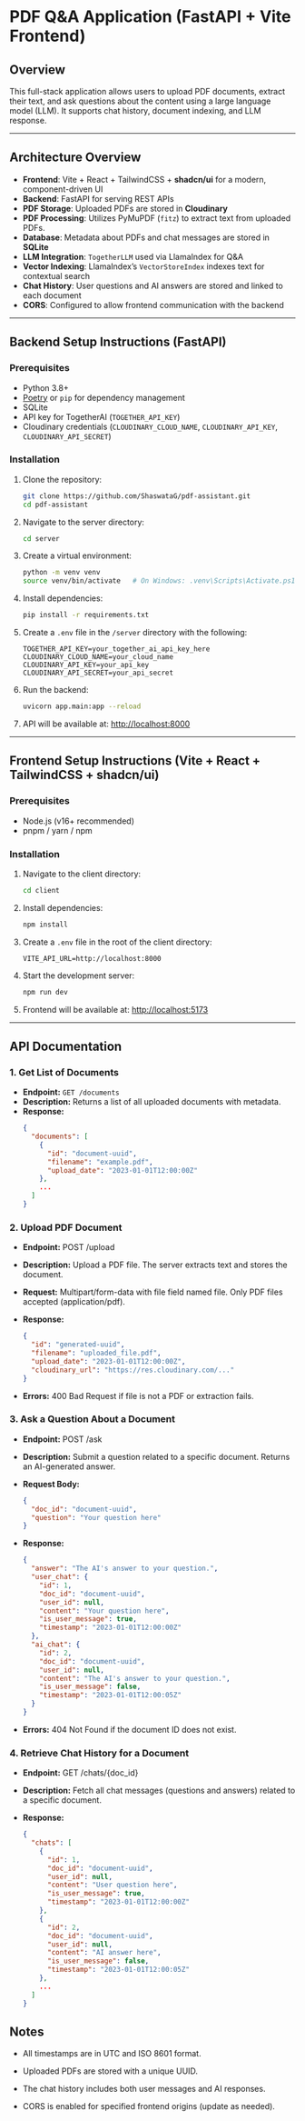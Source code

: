 # PDF Q&A Application (FastAPI + Vite Frontend)

## Overview

This full-stack application allows users to upload PDF documents, extract their text, and ask questions about the content using a large language model (LLM). It supports chat history, document indexing, and LLM response.

---

## Architecture Overview

- **Frontend**: Vite + React + TailwindCSS + **shadcn/ui** for a modern, component-driven UI
- **Backend**: FastAPI for serving REST APIs
- **PDF Storage**: Uploaded PDFs are stored in **Cloudinary**
- **PDF Processing**: Utilizes PyMuPDF (`fitz`) to extract text from uploaded PDFs.
- **Database**: Metadata about PDFs and chat messages are stored in **SQLite**
- **LLM Integration**: `TogetherLLM` used via LlamaIndex for Q&A
- **Vector Indexing**: LlamaIndex’s `VectorStoreIndex` indexes text for contextual search
- **Chat History**: User questions and AI answers are stored and linked to each document
- **CORS**: Configured to allow frontend communication with the backend

---

## Backend Setup Instructions (FastAPI)

### Prerequisites

- Python 3.8+
- [Poetry](https://python-poetry.org/) or `pip` for dependency management
- SQLite
- API key for TogetherAI (`TOGETHER_API_KEY`)
- Cloudinary credentials (`CLOUDINARY_CLOUD_NAME`, `CLOUDINARY_API_KEY`, `CLOUDINARY_API_SECRET`)

### Installation

1. Clone the repository:
    ```bash
    git clone https://github.com/ShaswataG/pdf-assistant.git
    cd pdf-assistant
    ```
    
2. Navigate to the server directory:
    ```bash
    cd server
    ```

3. Create a virtual environment:
    ```bash
    python -m venv venv
    source venv/bin/activate   # On Windows: .venv\Scripts\Activate.ps1
    ```

4. Install dependencies:
    ```bash
    pip install -r requirements.txt
    ```

5. Create a `.env` file in the `/server` directory with the following:
    ```
    TOGETHER_API_KEY=your_together_ai_api_key_here
    CLOUDINARY_CLOUD_NAME=your_cloud_name
    CLOUDINARY_API_KEY=your_api_key
    CLOUDINARY_API_SECRET=your_api_secret
    ```

6. Run the backend:
    ```bash
    uvicorn app.main:app --reload
    ```

7. API will be available at: [http://localhost:8000](http://localhost:8000)

---

## Frontend Setup Instructions (Vite + React + TailwindCSS + shadcn/ui)

### Prerequisites

- Node.js (v16+ recommended)
- pnpm / yarn / npm

### Installation

1. Navigate to the client directory:
    ```bash
    cd client
    ```

2. Install dependencies:
    ```bash
    npm install
    ```

3. Create a `.env` file in the root of the client directory:
    ```
    VITE_API_URL=http://localhost:8000
    ```

4. Start the development server:
    ```bash
    npm run dev
    ```

5. Frontend will be available at: [http://localhost:5173](http://localhost:5173)

---

## API Documentation

### 1. Get List of Documents

- **Endpoint:** `GET /documents`
- **Description:** Returns a list of all uploaded documents with metadata.
- **Response:**
  ```json
  {
    "documents": [
      {
        "id": "document-uuid",
        "filename": "example.pdf",
        "upload_date": "2023-01-01T12:00:00Z"
      },
      ...
    ]
  }
  ```
### 2. Upload PDF Document

- **Endpoint:** POST /upload

- **Description:** Upload a PDF file. The server extracts text and stores the document.

- **Request:** Multipart/form-data with file field named file. Only PDF files accepted (application/pdf).

- **Response:**

  ```json
  {
    "id": "generated-uuid",
    "filename": "uploaded_file.pdf",
    "upload_date": "2023-01-01T12:00:00Z",
    "cloudinary_url": "https://res.cloudinary.com/..."
  }
  ```
- **Errors:**
400 Bad Request if file is not a PDF or extraction fails.

### 3. Ask a Question About a Document

- **Endpoint:** POST /ask

- **Description:** Submit a question related to a specific document. Returns an AI-generated answer.

- **Request Body:**
  ```json
  {
    "doc_id": "document-uuid",
    "question": "Your question here"
  }
- **Response:**

  ```json
  {
    "answer": "The AI's answer to your question.",
    "user_chat": {
      "id": 1,
      "doc_id": "document-uuid",
      "user_id": null,
      "content": "Your question here",
      "is_user_message": true,
      "timestamp": "2023-01-01T12:00:00Z"
    },
    "ai_chat": {
      "id": 2,
      "doc_id": "document-uuid",
      "user_id": null,
      "content": "The AI's answer to your question.",
      "is_user_message": false,
      "timestamp": "2023-01-01T12:00:05Z"
    }
  }
  ```

- **Errors:**
404 Not Found if the document ID does not exist.

### 4. Retrieve Chat History for a Document

- **Endpoint:** GET /chats/{doc_id}

- **Description:** Fetch all chat messages (questions and answers) related to a specific document.

- **Response:**

  ```json
  {
    "chats": [
      {
        "id": 1,
        "doc_id": "document-uuid",
        "user_id": null,
        "content": "User question here",
        "is_user_message": true,
        "timestamp": "2023-01-01T12:00:00Z"
      },
      {
        "id": 2,
        "doc_id": "document-uuid",
        "user_id": null,
        "content": "AI answer here",
        "is_user_message": false,
        "timestamp": "2023-01-01T12:00:05Z"
      },
      ...
    ]
  }
  ```

## Notes
- All timestamps are in UTC and ISO 8601 format.

- Uploaded PDFs are stored with a unique UUID.

- The chat history includes both user messages and AI responses.

- CORS is enabled for specified frontend origins (update as needed).

